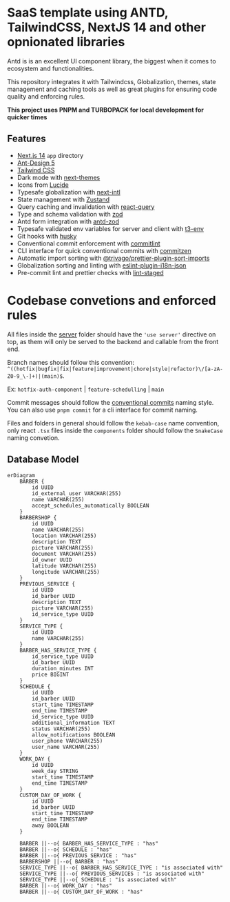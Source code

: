 # SaaS template using ANTD, TailwindCSS, NextJS 14 and other opnionated libraries

Antd is is an excellent UI component library, the biggest when it comes to ecosystem and functionalities.

This repository integrates it with Tailwindcss, Globalization, themes, state management and caching tools as well as great plugins for ensuring code quality and enforcing rules.

**This project uses PNPM and TURBOPACK for local development for quicker times**

## Features

- [Next.js 14](https://github.com/vercel/next.js) `app` directory
- [Ant-Design 5](https://github.com/ant-design/ant-design)
- [Tailwind CSS](https://github.com/tailwindlabs/tailwindcss)
- Dark mode with [next-themes](https://github.com/pacocoursey/next-themes)
- Icons from [Lucide](https://lucide.dev)
- Typesafe globalization with [next-intl](https://github.com/amannn/next-intl)
- State management with [Zustand](https://github.com/pmndrs/zustand)
- Query caching and invalidation with [react-query](https://www.npmjs.com/package/@tanstack/react-query)
- Type and schema validation with [zod](https://zod.dev/)
- Antd form integration with [antd-zod](https://github.com/MrBr/antd-zod)
- Typesafe validated env variables for server and client with [t3-env](https://env.t3.gg/docs/nextjs)
- Git hooks with [husky](https://github.com/typicode/husky)
- Conventional commit enforcement with [commitlint](https://github.com/conventional-changelog/commitlint)
- CLI interface for quick conventional commits with [commitzen](https://github.com/commitizen/cz-cli)
- Automatic import sorting with [@trivago/prettier-plugin-sort-imports](https://github.com/trivago/prettier-plugin-sort-imports)
- Globalization sorting and linting with [eslint-plugin-i18n-json](https://www.npmjs.com/package/eslint-plugin-i18n-json)
- Pre-commit lint and prettier checks with [lint-staged](https://github.com/lint-staged/lint-staged)

# Codebase convetions and enforced rules

All files inside the [server](/src/server/) folder should have the `'use server'` directive on top, as them will only be served to the backend and callable from the front end.

Branch names should follow this convention:
`^((hotfix|bugfix|fix|feature|improvement|chore|style|refactor)\/[a-zA-Z0-9_\-]+)|(main)$`.

Ex: `hotfix-auth-component` | `feature-schedulling` | `main`

Commit messages should follow the [conventional commits](https://www.conventionalcommits.org/en/v1.0.0/) naming style. You can also use `pnpm commit` for a cli interface for commit naming.

Files and folders in general should follow the `kebab-case` name convention, only react `.tsx` files inside the `components` folder should follow the `SnakeCase` naming convetion.

## Database Model

```mermaid
erDiagram
    BARBER {
        id UUID
        id_external_user VARCHAR(255)
        name VARCHAR(255)
        accept_schedules_automatically BOOLEAN
    }
    BARBERSHOP {
        id UUID
        name VARCHAR(255)
        location VARCHAR(255)
        description TEXT
        picture VARCHAR(255)
        document VARCHAR(255)
        id_owner UUID
        latitude VARCHAR(255)
        longitude VARCHAR(255)
    }
    PREVIOUS_SERVICE {
        id UUID
        id_barber UUID
        description TEXT
        picture VARCHAR(255)
        id_service_type UUID
    }
    SERVICE_TYPE {
        id UUID
        name VARCHAR(255)
    }
    BARBER_HAS_SERVICE_TYPE {
        id_service_type UUID
        id_barber UUID
        duration_minutes INT
        price BIGINT
    }
    SCHEDULE {
        id UUID
        id_barber UUID
        start_time TIMESTAMP
        end_time TIMESTAMP
        id_service_type UUID
        additional_information TEXT
        status VARCHAR(255)
        allow_notifications BOOLEAN
        user_phone VARCHAR(255)
        user_name VARCHAR(255)
    }
    WORK_DAY {
        id UUID
        week_day STRING
        start_time TIMESTAMP
        end_time TIMESTAMP
    }
    CUSTOM_DAY_OF_WORK {
        id UUID
        id_barber UUID
        start_time TIMESTAMP
        end_time TIMESTAMP
        away BOOLEAN
    }
    
    BARBER ||--o{ BARBER_HAS_SERVICE_TYPE : "has"
    BARBER ||--o{ SCHEDULE : "has"
    BARBER ||--o{ PREVIOUS_SERVICE : "has"
    BARBERSHOP ||--o{ BARBER : "has"
    SERVICE_TYPE ||--o{ BARBER_HAS_SERVICE_TYPE : "is associated with"
    SERVICE_TYPE ||--o{ PREVIOUS_SERVICES : "is associated with"
    SERVICE_TYPE ||--o{ SCHEDULE : "is associated with"
    BARBER ||--o{ WORK_DAY : "has"
    BARBER ||--o{ CUSTOM_DAY_OF_WORK : "has"
```

